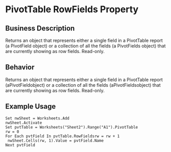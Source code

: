 # PivotTable RowFields Property

## Business Description
Returns an object that represents either a single field in a PivotTable report (a PivotField object) or a collection of all the fields (a PivotFields object) that are currently showing as row fields. Read-only.

## Behavior
Returns an object that represents either a single field in a PivotTable report (aPivotFieldobject) or a collection of all the fields (aPivotFieldsobject) that are currently showing as row fields. Read-only.

## Example Usage
```vba
Set nwSheet = Worksheets.Add 
nwSheet.Activate 
Set pvtTable = Worksheets("Sheet2").Range("A1").PivotTable 
rw = 0 
For Each pvtField In pvtTable.RowFieldsrw = rw + 1 
 nwSheet.Cells(rw, 1).Value = pvtField.Name 
Next pvtField
```